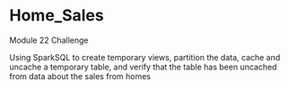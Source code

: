 # Home_Sales
Module 22 Challenge

Using SparkSQL to create temporary views, partition the data, cache and uncache a temporary table, and verify that the table has been uncached from
data about the sales from homes
